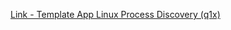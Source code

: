 [Link - Template App Linux Process Discovery (q1x)](https://github.com/q1x/zabbix-templates/tree/master/process-discovery)
